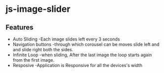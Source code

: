 # js-image-slider

## Features
- Auto Sliding -Each image slides left every 3 seconds
- Navigation buttons -through which corousel can be moves slide left and and slide right both the sides.
- Infinite Loop -when sliding, After the last image the loop starts again from the first image.
- Resposive -Application is Responsive for all the devices's width
